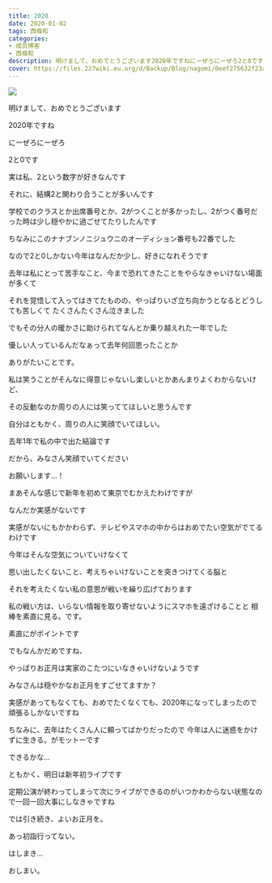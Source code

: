 ```yaml
---
title: 2020
date: 2020-01-02
tags: 西條和
categories: 
- 成员博客
- 西條和
description: 明けまして、おめでとうございます2020年ですねにーぜろにーぜろ2と0です...
cover: https://files.227wiki.eu.org/d/Backup/Blog/nagomi/0eef275632f23a6bf770e63072e09.jpg 
---
```












![](https://files.227wiki.eu.org/d/Backup/Blog/nagomi/0eef275632f23a6bf770e63072e09.jpg)












明けまして、おめでとうございます










2020年ですね













にーぜろにーぜろ








2と0です














実は私、2という数字が好きなんです





それに、結構2と関わり合うことが多いんです










学校でのクラスとか出席番号とか、2がつくことが多かったし、2がつく番号だった時は少し穏やかに過ごせてたりしたんです









ちなみにこのナナブンノニジュウニのオーディション番号も22番でした











なので2と0しかない今年はなんだか少し、好きになれそうです



















去年は私にとって苦手なこと、今まで恐れてきたことをやらなきゃいけない場面が多くて









それを覚悟して入ってはきてたものの、やっぱりいざ立ち向かうとなるとどうしても苦しくて
たくさんたくさん泣きました









でもその分人の暖かさに助けられてなんとか乗り越えれた一年でした







優しい人っているんだなぁって去年何回思ったことか








ありがたいことです。














私は笑うことがそんなに得意じゃないし楽しいとかあんまりよくわからないけど、

その反動なのか周りの人には笑っててほしいと思うんです













自分はともかく、周りの人に笑顔でいてほしい。

去年1年で私の中で出た結論です















だから、みなさん笑顔でいてください




お願いします…！

















まあそんな感じで新年を初めて東京でむかえたわけですが










なんだか実感がないです


実感がないにもかかわらず、テレビやスマホの中からはおめでたい空気がでてるわけです













今年はそんな空気についていけなくて



思い出したくないこと、考えちゃいけないことを突きつけてくる脳と

それを考えたくない私の意思が戦いを繰り広げております








私の戦い方は、いらない情報を取り寄せないようにスマホを遠ざけることと
相棒を素直に見る。です。

素直にがポイントです

















でもなんかだめですね、


やっぱりお正月は実家のこたつにいなきゃいけないようです





















みなさんは穏やかなお正月をすごせてますか？











実感があってもなくても、おめでたくなくても、2020年になってしまったので頑張るしかないですね












ちなみに、去年はたくさん人に頼ってばかりだったので
今年は人に迷惑をかけずに生きる。がモットーです





できるかな…


















ともかく、明日は新年初ライブです









定期公演が終わってしまって次にライブができるのがいつかわからない状態なので一回一回大事にしなきゃですね















では引き続き、よいお正月を。























あっ初詣行ってない。














はしまき…
















おしまい。


